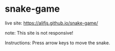 # snake-game
live site: https://alifjs.github.io/snake-game/

note: This site is not responsive!

Instructions: Press arrow keys to move the snake.
